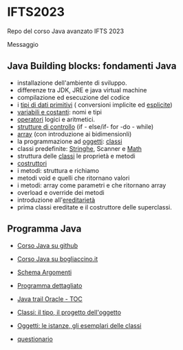 # IFTS2023

Repo del corso Java avanzato IFTS 2023

Messaggio 

## Java Building blocks: fondamenti Java

* installazione dell'ambiente di sviluppo.
* differenze tra JDK, JRE e java virtual machine
* compilazione ed esecuzione del codice
* i [tipi di dati primitivi](https://github.com/maboglia/CorsoJava/blob/master/appunti/004_tipi.md) ( conversioni implicite ed [esplicite](https://github.com/maboglia/CorsoJava/blob/master/appunti/008_cast.md))
* [variabili e costanti](https://github.com/maboglia/CorsoJava/blob/master/appunti/003_variabili.md): nomi e tipi
* [operatori](https://github.com/maboglia/CorsoJava/blob/master/appunti/002_operatori.md) logici e aritmetici.
* [strutture di controllo](https://github.com/maboglia/CorsoJava/blob/master/appunti/005_cicli.md) (if - else/if- for -do - while)
* [array](https://github.com/maboglia/CorsoJava/blob/master/appunti/006_array.md) (con introduzione ai bidimensionli)
* la programmazione ad [oggetti](https://github.com/maboglia/CorsoJava/blob/master/appunti/010_2_classi_istanze.md): [classi](https://github.com/maboglia/CorsoJava/blob/master/appunti/010_classi.md)
* classi predefinite: [Stringhe](https://github.com/maboglia/CorsoJava/blob/master/appunti/API_Java/021_API_Java_Stringhe.md), Scanner e [Math](https://github.com/maboglia/CorsoJava/blob/master/appunti/API_Java/021_java_lang_Math.md)
* struttura delle [classi](https://github.com/maboglia/CorsoJava/blob/master/appunti/010_1_classi_doppia_natura.md) le proprietà e metodi
* [costruttori](https://github.com/maboglia/CorsoJava/blob/master/appunti/010_3_classi_costruttori.md)
* i metodi: struttura e richiamo
* metodi void e quelli che ritornano valori
* i metodi: array come parametri e che ritornano array
* overload e override dei metodi
* introduzione all'[ereditarietà](https://github.com/maboglia/CorsoJava/blob/master/appunti/011_classi_ereditarieta.md)
* prima classi ereditate e il costruttore delle superclassi.

## Programma Java

* [Corso Java su github](https://github.com/maboglia/CorsoJava)
* [Corso Java su bogliaccino.it](http://www.mauro.bogliaccino.it/public/java)
* [Schema Argomenti](http://www.bogliaccino.it/teaching/slideshow.php?parameter=https://raw.githubusercontent.com/maboglia/CorsoJava/master/appunti/000_programma_Java.md)
* [Programma dettagliato](http://www.bogliaccino.it/teaching/slideshow.php?parameter=https://raw.githubusercontent.com/maboglia/CorsoJava/master/appunti/000_programma_UF.md)
* [Java trail Oracle - TOC](http://www.bogliaccino.it/teaching/slideshow.php?parameter=https://raw.githubusercontent.com/maboglia/CorsoJava/master/appunti/programma-macro/100_Programma_Oracle.md)
* [Classi: il tipo, il progetto dell'oggetto](http://www.bogliaccino.it/teaching/slideshow.php?parameter=https://raw.githubusercontent.com/maboglia/CorsoJava/master/appunti/010_classi.md)
* [Oggetti: le istanze, gli esemplari delle classi](http://www.bogliaccino.it/teaching/slideshow.php?parameter=https://raw.githubusercontent.com/maboglia/CorsoJava/master/appunti/010_2_classi_istanze.md)

* [questionario](https://docs.google.com/forms/d/e/1FAIpQLScbR8F9en4ulk6OiEbXA0rggtS_VHIxaVhu2f2RBb6Ddvck2g/viewform)
